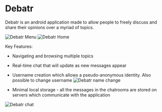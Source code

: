 # Debatr

Debatr is an android application made to allow people to freely discuss and share their opinions over a myriad of topics.

![Debatr Menu](https://imgur.com/vxXXYCV.png)           ![Debatr Home](https://imgur.com/HSZkLhY.png)

Key Features:

- Navigating and browsing multiple topics
- Real-time chat that will update as new messages appear
- Username creation which allows a pseudo-anonymous identity. Also possible to change username
![Debatr name change](https://imgur.com/eaHMX1J.png)

- Minimal local storage - all the messages in the chatrooms are stored on servers which communicate with the application


![Debatr chat](https://imgur.com/MGsTG61.png)


